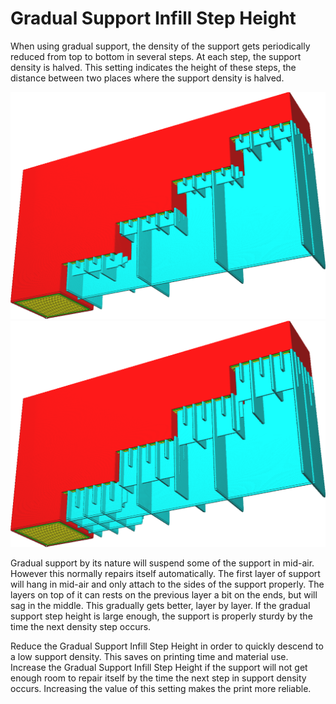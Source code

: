 Gradual Support Infill Step Height
====
When using gradual support, the density of the support gets periodically reduced from top to bottom in several steps. At each step, the support density is halved. This setting indicates the height of these steps, the distance between two places where the support density is halved.

<!--screenshot {
"image_path": "gradual_support_infill_step_height_1mm.png",
"models": [
    {
        "script": "stair.scad",
        "transformation": ["rotateY(-90)", "scaleZ(0.5)"]
    }
],
"camera_position": [49, 91, -38],
"settings": {
    "support_enable": true,
    "support_pattern": "grid",
    "support_wall_count": 0,
    "support_infill_rate": 50,
    "gradual_support_infill_steps": 3,
    "gradual_support_infill_step_height": 1
},
"colours": 64
}-->
<!--screenshot {
"image_path": "gradual_support_infill_step_height_3mm.png",
"models": [
    {
        "script": "stair.scad",
        "transformation": ["rotateY(-90)", "scaleZ(0.5)"]
    }
],
"camera_position": [49, 91, -38],
"settings": {
    "support_enable": true,
    "support_pattern": "grid",
    "support_wall_count": 0,
    "support_infill_rate": 50,
    "gradual_support_infill_steps": 3,
    "gradual_support_infill_step_height": 3
},
"colours": 64
}-->
![1mm step height](../images/gradual_support_infill_step_height_1mm.png)
![3mm step height](../images/gradual_support_infill_step_height_3mm.png)

Gradual support by its nature will suspend some of the support in mid-air. However this normally repairs itself automatically. The first layer of support will hang in mid-air and only attach to the sides of the support properly. The layers on top of it can rests on the previous layer a bit on the ends, but will sag in the middle. This gradually gets better, layer by layer. If the gradual support step height is large enough, the support is properly sturdy by the time the next density step occurs.

Reduce the Gradual Support Infill Step Height in order to quickly descend to a low support density. This saves on printing time and material use. Increase the Gradual Support Infill Step Height if the support will not get enough room to repair itself by the time the next step in support density occurs. Increasing the value of this setting makes the print more reliable.